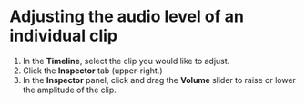 # Adjusting the audio level of an individual clip

1. In the **Timeline**, select the clip you would like to adjust.
2. Click the **Inspector** tab \(upper-right.\) 
3. In the **Inspector** panel, click and drag the **Volume** slider to raise or lower the amplitude of the clip.

